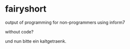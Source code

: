# fairyshort
output of programming for non-programmers using inform7

without code?

und nun bitte ein kaltgetraenk.
